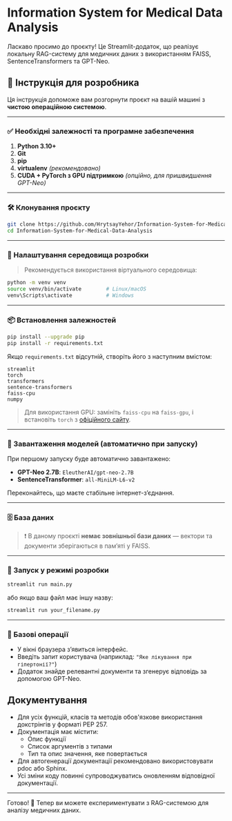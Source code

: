 
# Information System for Medical Data Analysis

Ласкаво просимо до проєкту! Це Streamlit-додаток, що реалізує локальну RAG-систему для медичних даних з використанням FAISS, SentenceTransformers та GPT-Neo.

## 🚀 Інструкція для розробника

Ця інструкція допоможе вам розгорнути проєкт на вашій машині з **чистою операційною системою**.

---

### ✅ Необхідні залежності та програмне забезпечення

1. **Python 3.10+**
2. **Git**
3. **pip**
4. **virtualenv** *(рекомендовано)*
5. **CUDA + PyTorch з GPU підтримкою** *(опційно, для пришвидшення GPT-Neo)*

---

### 🛠️ Клонування проєкту

```bash
git clone https://github.com/HrytsayYehor/Information-System-for-Medical-Data-Analysis.git
cd Information-System-for-Medical-Data-Analysis
```

---

### 🧪 Налаштування середовища розробки

> Рекомендується використання віртуального середовища:

```bash
python -m venv venv
source venv/bin/activate        # Linux/macOS
venv\Scripts\activate           # Windows
```

---

### 📦 Встановлення залежностей

```bash
pip install --upgrade pip
pip install -r requirements.txt
```

Якщо `requirements.txt` відсутній, створіть його з наступним вмістом:

```text
streamlit
torch
transformers
sentence-transformers
faiss-cpu
numpy
```

> Для використання GPU: замініть `faiss-cpu` на `faiss-gpu`, і встановіть `torch` з [офіційного сайту](https://pytorch.org/get-started/locally/).

---

### 🧠 Завантаження моделей (автоматично при запуску)

При першому запуску буде автоматично завантажено:
- **GPT-Neo 2.7B**: `EleutherAI/gpt-neo-2.7B`
- **SentenceTransformer**: `all-MiniLM-L6-v2`

Переконайтесь, що маєте стабільне інтернет-з’єднання.

---

### 🗄️ База даних

> ❗️ В даному проєкті **немає зовнішньої бази даних** — вектори та документи зберігаються в пам’яті у FAISS.

---

### 🚦 Запуск у режимі розробки

```bash
streamlit run main.py
```

або якщо ваш файл має іншу назву:

```bash
streamlit run your_filename.py
```

---

### 🔧 Базові операції

- У вікні браузера з’явиться інтерфейс.
- Введіть запит користувача (наприклад: `"Яке лікування при гіпертонії?"`)
- Додаток знайде релевантні документи та згенерує відповідь за допомогою GPT-Neo.



## Документування

- Для усіх функцій, класів та методів обов'язкове використання докстрінгів у форматі PEP 257.
- Документація має містити:
    - Опис функції
    - Список аргументів з типами
    - Тип та опис значення, яке повертається
- Для автогенерації документації рекомендовано використовувати pdoc або Sphinx.
- Усі зміни коду повинні супроводжуватись оновленням відповідної документації.

---

Готово! 🎉 Тепер ви можете експериментувати з RAG-системою для аналізу медичних даних.
